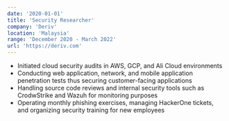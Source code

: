 ```yaml
---
date: '2020-01-01'
title: 'Security Researcher'
company: 'Deriv'
location: 'Malaysia'
range: 'December 2020 - March 2022'
url: 'https://deriv.com'
---
```


- Initiated cloud security audits in AWS, GCP, and Ali Cloud environments
- Conducting web application, network, and mobile application penetration tests thus securing customer-facing applications
- Handling source code reviews and internal security tools such as CrodwStrike and Wazuh for monitoring purposes
- Operating monthly phishing exercises, managing HackerOne tickets, and organizing security training for new employees

